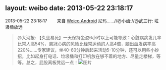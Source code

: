 layout: weibo
date: 2013-05-22 23:18:17
---
<meta name="referrer" content="no-referrer" />

2013-05-22 23:18:17  &nbsp;&nbsp;&nbsp;&nbsp;&nbsp;&nbsp; 来自 <a href="http://app.weibo.com/t/feed/l4RWD" rel="nofollow">Weico.Android</a>
尼玛……//@小齿://@武三行: 垃圾桶放远
>  @大河报: 【久坐易死】一天保持坐姿6小时以上可能导致：心脏病病发几率比常人高54%，患冠心病的风险比经常运动的人高4倍，脑出血发病率高220%......专家建议，坐40-60分钟后起来活动5-10分钟，还可以用些小妙招，比如起身打电话、垃圾桶和打印机放在够不着的地方、尽量走楼梯，等等。总之，屁股离板凳远一点！ ​​​
>  ![图片](https://ww4.sinaimg.cn/large/6762d6aatw1e4xgfgusylj20c81zs13x.jpg)
